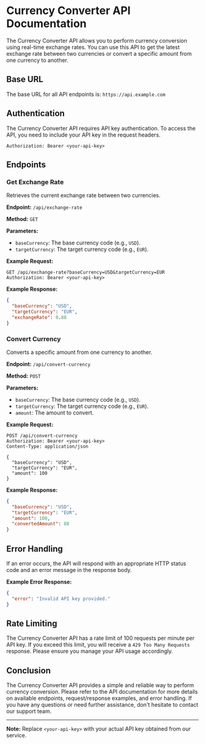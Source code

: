 # Currency Converter API Documentation

The Currency Converter API allows you to perform currency conversion using real-time exchange rates. You can use this API to get the latest exchange rate between two currencies or convert a specific amount from one currency to another.

## Base URL

The base URL for all API endpoints is: `https://api.example.com`

## Authentication

The Currency Converter API requires API key authentication. To access the API, you need to include your API key in the request headers.

```
Authorization: Bearer <your-api-key>
```

## Endpoints

### Get Exchange Rate

Retrieves the current exchange rate between two currencies.

**Endpoint:** `/api/exchange-rate`

**Method:** `GET`

**Parameters:**

- `baseCurrency`: The base currency code (e.g., `USD`).
- `targetCurrency`: The target currency code (e.g., `EUR`).

**Example Request:**

```http
GET /api/exchange-rate?baseCurrency=USD&targetCurrency=EUR
Authorization: Bearer <your-api-key>
```

**Example Response:**

```json
{
  "baseCurrency": "USD",
  "targetCurrency": "EUR",
  "exchangeRate": 0.88
}
```

### Convert Currency

Converts a specific amount from one currency to another.

**Endpoint:** `/api/convert-currency`

**Method:** `POST`

**Parameters:**

- `baseCurrency`: The base currency code (e.g., `USD`).
- `targetCurrency`: The target currency code (e.g., `EUR`).
- `amount`: The amount to convert.

**Example Request:**

```http
POST /api/convert-currency
Authorization: Bearer <your-api-key>
Content-Type: application/json

{
  "baseCurrency": "USD",
  "targetCurrency": "EUR",
  "amount": 100
}
```

**Example Response:**

```json
{
  "baseCurrency": "USD",
  "targetCurrency": "EUR",
  "amount": 100,
  "convertedAmount": 88
}
```

## Error Handling

If an error occurs, the API will respond with an appropriate HTTP status code and an error message in the response body.

**Example Error Response:**

```json
{
  "error": "Invalid API key provided."
}
```

## Rate Limiting

The Currency Converter API has a rate limit of 100 requests per minute per API key. If you exceed this limit, you will receive a `429 Too Many Requests` response. Please ensure you manage your API usage accordingly.

## Conclusion

The Currency Converter API provides a simple and reliable way to perform currency conversion. Please refer to the API documentation for more details on available endpoints, request/response examples, and error handling. If you have any questions or need further assistance, don't hesitate to contact our support team.

---
**Note:** Replace `<your-api-key>` with your actual API key obtained from our service.
